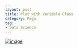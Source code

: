 ```yaml
---
layout: post
title: Plot with Variable Class
category: Pega
tag:
- Data Science
---
```





[![image](https://jehyunlee.github.io/thumbnails/Python-DS/59_plot_class_0.png)](https://jehyunlee.github.io/2021/01/28/Python-DS-59-plot_class/)